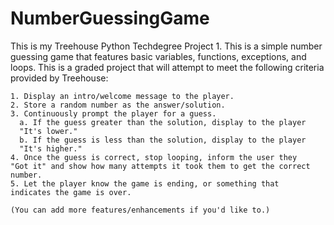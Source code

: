# NumberGuessingGame

This is my Treehouse Python Techdegree Project 1. This is a simple number guessing game that features basic variables, functions, exceptions, and loops. This is a graded project that will attempt to meet the following criteria provided by Treehouse:


    1. Display an intro/welcome message to the player.
    2. Store a random number as the answer/solution.
    3. Continuously prompt the player for a guess.
      a. If the guess greater than the solution, display to the player 
      "It's lower."
      b. If the guess is less than the solution, display to the player 
      "It's higher."
    4. Once the guess is correct, stop looping, inform the user they 
    "Got it" and show how many attempts it took them to get the correct 
    number.
    5. Let the player know the game is ending, or something that 
    indicates the game is over.
    
    (You can add more features/enhancements if you'd like to.)


